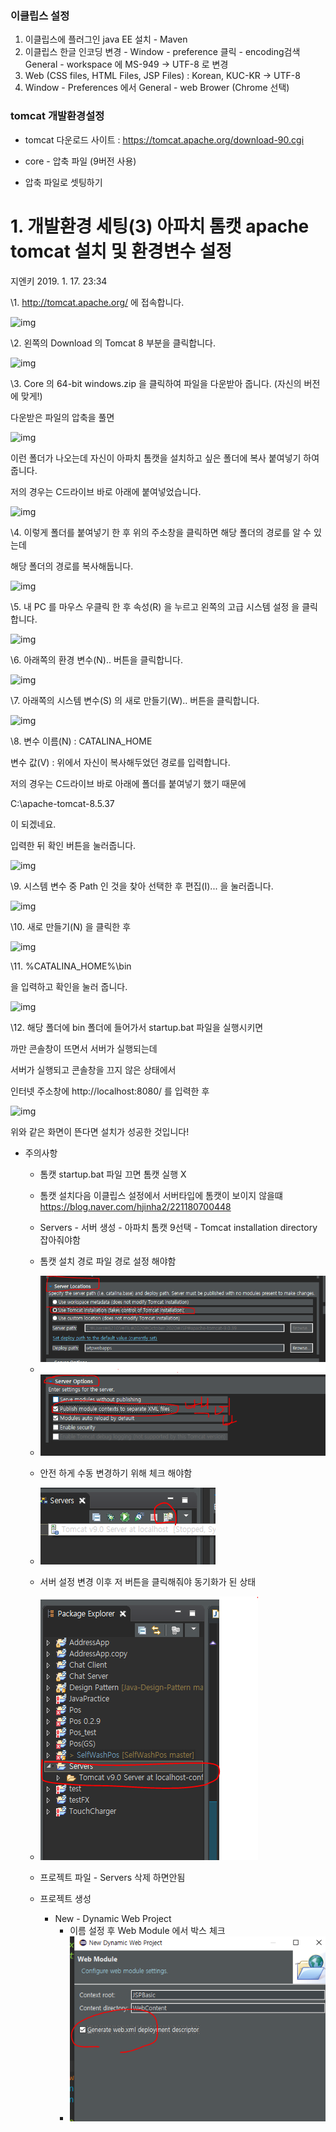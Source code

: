 

### 이클립스 설정 

1. 이클립스에 플러그인 java EE 설치  - Maven 
2. 이클립스 한글 인코딩 변경 - Window - preference 클릭 - encoding검색 General - workspace 에 MS-949 -> UTF-8 로 변경 
3. Web (CSS files, HTML Files, JSP Files) : Korean, KUC-KR -> UTF-8
4. Window - Preferences 에서 General - web Brower (Chrome 선택)



### tomcat 개발환경설정

- tomcat 다운로드 사이트 : https://tomcat.apache.org/download-90.cgi 

- core - 압축 파일 (9버전 사용)

- 압축 파일로 셋팅하기 

  

# 1. 개발환경 세팅(3) 아파치 톰캣 apache tomcat 설치 및 환경변수 설정

지엔키 2019. 1. 17. 23:34



\1. http://tomcat.apache.org/ 에 접속합니다.



![img](https://t1.daumcdn.net/cfile/tistory/998ACC445C408F320C)





\2. 왼쪽의 Download 의 Tomcat 8 부분을 클릭합니다.



![img](https://t1.daumcdn.net/cfile/tistory/9988F9445C408F331E)



\3. Core 의 64-bit windows.zip 을 클릭하여 파일을 다운받아 줍니다. (자신의 버전에 맞게!)

다운받은 파일의 압축을 풀면 



![img](https://t1.daumcdn.net/cfile/tistory/9976BF445C408F3405)



이런 폴더가 나오는데 자신이 아파치 톰캣을 설치하고 싶은 폴더에 복사 붙여넣기 하여줍니다.

저의 경우는 C드라이브 바로 아래에 붙여넣었습니다.



![img](https://t1.daumcdn.net/cfile/tistory/99F762445C408F3409)





\4. 이렇게 폴더를 붙여넣기 한 후 위의 주소창을 클릭하면 해당 폴더의 경로를 알 수 있는데

해당 폴더의 경로를 복사해둡니다.



![img](https://t1.daumcdn.net/cfile/tistory/99D27B445C408F3401)





\5. 내 PC 를 마우스 우클릭 한 후 속성(R) 을 누르고 왼쪽의 고급 시스템 설정 을 클릭합니다.



![img](https://t1.daumcdn.net/cfile/tistory/995366445C408F340E)





\6. 아래쪽의 환경 변수(N).. 버튼을 클릭합니다.



![img](https://t1.daumcdn.net/cfile/tistory/99145E445C408F3508)



\7. 아래쪽의 시스템 변수(S) 의 새로 만들기(W).. 버튼을 클릭합니다.



![img](https://t1.daumcdn.net/cfile/tistory/99589B445C408F3506)



\8. 변수 이름(N) : CATALINA_HOME

변수 값(V) : 위에서 자신이 복사해두었던 경로를 입력합니다.

저의 경우는 C드라이브 바로 아래에 폴더를 붙여넣기 했기 때문에

C:\apache-tomcat-8.5.37

이 되겠네요.

입력한 뒤 확인 버튼을 눌러줍니다.



![img](https://t1.daumcdn.net/cfile/tistory/997AC14D5C408F360D)





\9. 시스템 변수 중 Path 인 것을 찾아 선택한 후 편집(I)... 을 눌러줍니다.



![img](https://t1.daumcdn.net/cfile/tistory/9946A44D5C408F3606)



\10. 새로 만들기(N) 을 클릭한 후



![img](https://t1.daumcdn.net/cfile/tistory/991FA84D5C408F3619)





\11. %CATALINA_HOME%\bin

을 입력하고 확인을 눌러 줍니다.





![img](https://t1.daumcdn.net/cfile/tistory/997CF34D5C408F360D)





\12. 해당 폴더에 bin 폴더에 들어가서 startup.bat 파일을 실행시키면 

까만 콘솔창이 뜨면서 서버가 실행되는데

서버가 실행되고 콘솔창을 끄지 않은 상태에서

인터넷 주소창에 http://localhost:8080/ 를 입력한 후 



![img](https://t1.daumcdn.net/cfile/tistory/99C2554D5C408F3701)



위와 같은 화면이 뜬다면 설치가 성공한 것입니다!



- 주의사항 
  - 톰캣 startup.bat 파일 끄면 톰캣 실행 X
  
  - 톰캣 설치다음 이클립스 설정에서 서버타입에 톰캣이 보이지 않을떄 https://blog.naver.com/hjinha2/221180700448
  
  - Servers - 서버 생성 - 아파치 톰캣 9선택 - Tomcat installation directory 잡아줘야함 
  
  - 톰캣 설치 경로 파일 경로 설정 해야함
  
  - <img src="./이클립스 톰캣생성후 설정.PNG">
  
  - <img src="./이클립스 톰캣생성후 설정2.PNG">
  
  - 안전 하게 수동 변경하기 위해 체크 해야함
  
     
  
  - <img src="./이클립스 톰캣생성후 설정3.PNG">
  
  - 서버 설정 변경 이후 저 버튼을 클릭해줘야 동기화가 된 상태 
  
    
  
  - <img src="./이클립스 톰캣생성후 설정4.PNG">
  
  - 프로젝트 파일 - Servers 삭제 하면안됨
  
    
  
  - 프로젝트 생성
    - New - Dynamic Web Project 
      - 이름 설정 후 Web Module 에서 박스 체크 
      - <img src="./톰캣 프로젝트 생성.PNG">

